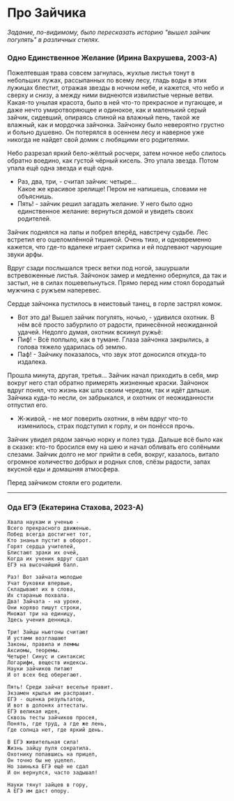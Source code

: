 # Про Зайчика

_Задание, по-видимому, было пересказать историю "вышел зайчик погулять" в различных стилях._

### Одно Единственное Желание (Ирина Вахрушева, 2003-А)

Пожелтевшая трава совсем загнулась, жухлые листья тонут в небольших лужах, рассыпанных по всему лесу,
гладь воды в этих лужицах блестит, отражая звезды в ночном небе, и кажется, что небо и сверху и снизу,
а между ними виднеются извилистые черные ветви. Какая-то унылая красота, было в ней что-то прекрасное
и пугающее, и даже нечто умиротворяющее и одинокое, как и маленький серый зайчик, сидевший, опираясь
спиной на влажный пень, такой же влажный, как и мордочка зайчонка.
Зайчонку было невероятно грустно и больно душевно. Он потерялся в осеннем лесу и наверное уже никогда
не найдет свой домик с любящими его родителями.

Небо разрезал яркий бело-жёлтый росчерк, затем ночное небо слилось обратно воедино, как густой чёрный
кисель. Это упала звезда. Потом упала ещё одна звезда и ещё одна.

- Раз, два, три, - считал зайчик: четыре...  
Какое же красивое зрелище! Пером не напишешь, словами не объяснишь.  
- Пять! - зайчик решил загадать желание. У него было одно единственное желание: вернуться домой и увидеть
своих родителей.

Зайчик поднялся на лапы и побрел вперёд, навстречу судьбе. Лес встретил его ошеломлённой тишиной. Очень тихо,
и одновременно кажется, что где-то вдалеке играет скрипка и ей подпевают чарующие звуки арфы.

Вдруг сзади послышался треск ветки под ногой, зашуршали встревоженные листья. Зайчонок замер и медленно обернулся,
да так и застыл, не в силах пошевельнуться. Прямо перед ним стоял бородатый мужчина с ружъем наперевес.

Сердце зайчонка пустилось в неистовый танец, в горле застрял комок.

- Вот это да! Вышел зайчик погулять, ночью, - удивился охотник. В нём всё просто забурлило от радости,
принесённой неожиданной удачей. Недолго думая, охотник вскинул ружьё:  
- Пиф! - Всё поплыло, как в тумане. Глаза зайчонка закрылись, а голова тяжело ударилась об землю.  
- Паф! - Зайчику показалось, что звук этот доносился откуда-то издалека.

Прошла минута, другая, третья... Зайчик начал приходить в себя, мир вокруг него стал обратно примерять жизненные
краски. Зайчонок вдруг понял, что жизнь как шла своим чередом, так и идёт дальше. Зайчика куда-то несли, он
забрыкался, и охотник от неожиданности отпустил его.

- Ж-живой, - не мог поверить охотник, в нём вдруг что-то изменилось, страх подступил к горлу, и он понёсся прочь.

Зайчик увидел рядом заячью норку и полез туда. Дальше всё было как в сказке: кто-то бросился ему на шею и начал
обливать его солёными слезами. Зайчик долго не мог прийти в себя, вокруг, казалось, витало огромное количество
добрых и родных слов, слёзы радости, запах вкусной еды и домашняя атмосфера.

Перед зайчиком стояли его родители.

---

### Ода ЕГЭ (Екатерина Стахова, 2023-А)

    Хвала наукам и ученью -
    Всего прекрасного движенью.
    Побед всегда достигнет тот,
    Кто знанья пустит в оборот.
    Горят сердца учителей,
    Блистают зраки их очей,
    Когда их ученик вдруг сдал
    ЕГЭ на высочайший балл.
    ‌
    Раз! Вот зайчата молодые
    Учат буковки впервые,
    Складывают их в слова,
    Их старанью похвала.
    Два! Зайчата - на уроке.
    Они коряво пишут строки,
    Множат три на единицу,
    Здесь учения денница.

    Три! Зайцы ньютоны считают
    И устами возглашают
    Законы, правила и леммы
    Аксиомы, теоремы.
    Четыре! Синус и синтаксис
    Логарифм, веществ индексы.
    Науки зайчиков питают
    И от всех бед оберегают.

    Пять! Среди зайчат веселье правит.
    Экзамен крылья им расправит.
    ЕГЭ - оценка результатов,
    И вот в долонях аттестаты.
    ЕГЭ великая идея,
    Сквозь тесты зайчиков просея,
    Понять, где труд, а где же лень,
    Где солнца нет, где яркий день.

    В ЕГЭ живительная сила!
    Жизнь зайцу пуля сократила.
    Охотнику попавшись на прицел,
    Он точно бы не уцелел.
    Но заинька ЕГЭ ещё не сдал
    И он вернулся, часто задышал!

    Науки тянут зайцев в гору,
    А ЕГЭ им даст опору.



